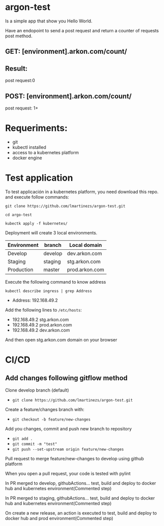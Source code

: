 # argon-test
Is  a simple app that show you Hello World.

Have an endopoint to send a post request and return a counter of requests post method.

## GET: [environment].arkon.com/count/

## Result: 
post request:0

## POST: [environment].arkon.com/count/
post request: 1+

# Requeriments:
- git
- kubectl installed
- access to a kubernetes platform
- docker engine

# Test application

To test applicación in a kubernetes platform, you need download this repo.
and execute follow commands:

`git clone https://github.com/lmartinezs/argon-test.git`

`cd argo-test`

`kubectk apply -f kubernetes/`

Deployment will create 3 local environments.

| Environment | branch | Local domain |
| --- | --- | --- |
| Develop | develop | dev.arkon.com |
| Staging | staging | stg.arkon.com |
| Production | master | prod.arkon.com |

Execute the following command to know address

`kubectl describe ingress | grep Address`
- Address:          192.168.49.2

Add the following lines to `/etc/hosts`:
- 192.168.49.2 stg.arkon.com
- 192.168.49.2 prod.arkon.com
- 192.168.49.2 dev.arkon.com

And then open stg.arkon.com domain on your browser

# CI/CD

## Add changes following gitflow method

Clone develop branch (default)
- `git clone https://github.com/lmartinezs/argon-test.git`

Create a feature/changes branch with: 
- `git checkout -b feature/new-changes`

Add you changes, commit and push new branch to repository
- `git add .`
- `git commit -m "test"`
- `git push --set-upstream origin feature/new-changes`

Pull request to merge feature/new-changes to develop using github platform

When you open a pull request, your code is tested with pylint

In PR merged to develop, githubActions... test, build and deploy to docker hub and kubernetes environment(Commented step)

In PR merged to staging, githubActions... test, build and deploy to docker hub and kubernetes environment(Commented step)

On create a new release, an action is executed to test, build and deploy to docker hub and prod environment(Commented step)





